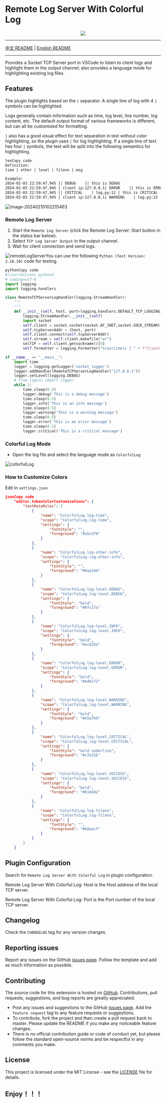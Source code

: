 # Remote Log Server With Colorful Log

<div align=center> <img src="./assets/5672.jpg_wh300.jpg" /> </div>

------

[中文 README](README_CN.md) | [English README](README.md)

------

Provides a Socket TCP Server port in VSCode to listen to client logs and highlight them in the output channel; also provides a language mode for highlighting existing log files.

## Features

The plugin highlights based on the `|` separator. A single line of log with 4 `|` symbols can be highlighted.

Logs generally contain information such as time, log level, line number, log content, etc. The default output format of various frameworks is different, but can all be customized for formatting.

`|` also has a good visual effect for text separation in text without color highlighting, so the plugin uses `|` for log highlighting. If a single line of text has four `|` symbols, the text will be split into the following semantics for highlighting.

```tex
texCopy code
Definition:
time | other | level | fileno | msg

Example:
2024-02-03 22:59:47,945 || DEBUG    || this is DEBUG
2024-02-03 22:59:47,945 | client ip:127.0.0.1| ERROR    || this is ERROR
2024-02-03 22:59:47,945 || CRITICAL    | log.py:12 | this is CRITICAL
2024-02-03 22:59:47,945 | client ip:127.0.0.1| WARNING    | log.py:12 | this is WARNING
```

![image-20240210102215463](./assets/image-20240210102215463.png)

### Remote Log Server

1. Start the `Remote Log Server` (click the Remote Log Server: Start button in the status bar below).
2. Select `TCP Log Server Output` in the output channel.
3. Wait for client connection and send logs.

![remoteLogServer](./assets/remoteLogServer.gif)You can use the following `Python (Test Version: 3.10.10)` code for testing.

```python
pythonCopy code
#!/usr/bin/env python3
# coding=utf-8
import logging
import logging.handlers

class RemoteTCPServerLogHandler(logging.StreamHandler):
    """
    """
    def __init__(self, host, port=logging.handlers.DEFAULT_TCP_LOGGING_PORT):
        logging.StreamHandler.__init__(self)
        import socket
        self.client = socket.socket(socket.AF_INET,socket.SOCK_STREAM) 
        self.tcpServerAddr = (host, port) 
        self.client.connect(self.tcpServerAddr)  
        self.stream = self.client.makefile("wr")
        selfIP = self.client.getsockname()[0]
        self.formatter = logging.Formatter("%(asctime)s | " + f"Client IP:{selfIP} | " +"%(levelname)-8s |%(filename)s:%(lineno)-4d | %(message)s")

if __name__ == "__main__":
    import time
    logger = logging.getLogger('socket_logger')
    logger.addHandler(RemoteTCPServerLogHandler("127.0.0.1"))
    logger.setLevel(logging.DEBUG)
    # from loguru import logger
    while 1:
        time.sleep(0.5)
        logger.debug('This is a debug message')
        time.sleep(0.5)
        logger.info('This is an info message')
        time.sleep(0.5)
        logger.warning('This is a warning message')
        time.sleep(0.5)
        logger.error('This is an error message')
        time.sleep(0.5)
        logger.critical('This is a critical message')
```

### Colorful Log Mode

- Open the log file and select the language mode as `ColorfulLog`

![coforfulLog](./assets/coforfulLog.gif)

### How to Customize Colors

Edit in `settings.json`

```json
jsonCopy code
    "editor.tokenColorCustomizations": {
        "textMateRules": [
            {
                "name": "ColorfulLog.log-time",
                "scope": "ColorfulLog.log-time",
                "settings": {
                    "fontStyle": "",
                    "foreground": "#a5cd70"
                }
            },
            {
                "name": "ColorfulLog.log-other-info",
                "scope": "ColorfulLog.log-other-info",
                "settings": {
                    "fontStyle": "",
                    "foreground": "#0aa344"
                }
            },
            {
                "name": "ColorfulLog.log-level.DEBUG",
                "scope": "ColorfulLog.log-level.DEBUG",
                "settings": {
                    "fontStyle": "bold",
                    "foreground": "#6fc1fa"
                }
            },
            {
                "name": "ColorfulLog.log-level.INFO",
                "scope": "ColorfulLog.log-level.INFO",
                "settings": {
                    "fontStyle": "bold",
                    "foreground": "#acb2be"
                }
            },
            {
                "name": "ColorfulLog.log-level.ERROR",
                "scope": "ColorfulLog.log-level.ERROR",
                "settings": {
                    "fontStyle": "bold",
                    "foreground": "#ed6c72"
                }
            },
            {
                "name": "ColorfulLog.log-level.WARNING",
                "scope": "ColorfulLog.log-level.WARNING",
                "settings": {
                    "fontStyle": "bold",
                    "foreground": "#e5a769"
                }
            },
            {
                "name": "ColorfulLog.log-level.CRITICAL",
                "scope": "ColorfulLog.log-level.CRITICAL",
                "settings": {
                    "fontStyle": "bold underline",
                    "foreground": "#cfe31b"
                }
            },
            {
                "name": "ColorfulLog.log-level.SUCCESS",
                "scope": "ColorfulLog.log-level.SUCCESS",
                "settings": {
                    "fontStyle": "bold",
                    "foreground": "#b1de82"
                }
            },
            {
                "name": "ColorfulLog.log-fileno",
                "scope": "ColorfulLog.log-fileno",
                "settings": {
                    "fontStyle": "",
                    "foreground": "#b0aecf"
                }
            }
        ]
    }
```

## Plugin Configuration

Search for `Remote Log Server With Colorful Log` in plugin configuration.

Remote Log Server With Colorful Log: Host is the Host address of the local TCP server.

Remote Log Server With Colorful Log: Port is the Port number of the local TCP server.

## Changelog

Check the `CHANGELOG` tag for any version changes.

## Reporting issues

Report any issues on the GitHub [issues page](https://github.com/JunJie-zhang-o/Remote-Log-Server-With-Colorful-Log/issues). Follow the template and add as much information as possible.

## Contributing

The source code for this extension is hosted on [GitHub](https://github.com/JunJie-zhang-o/Remote-Log-Server-With-Colorful-Log). Contributions, pull requests, suggestions, and bug reports are greatly appreciated.

- Post any issues and suggestions to the GitHub [issues page](https://github.com/JunJie-zhang-o/Remote-Log-Server-With-Colorful-Log/issues). Add the `feature request` tag to any feature requests or suggestions.
- To contribute, fork the project and then create a pull request back to master. Please update the README if you make any noticeable feature changes.
- There is no official contribution guide or code of conduct yet, but please follow the standard open-source norms and be respectful in any comments you make.

## License

This project is licensed under the MIT License - see the [LICENSE](https://github.com/JunJie-zhang-o/Remote-Log-Server-With-Colorful-Log/blob/main/LICENSE) file for details.

## Enjoy！！！
